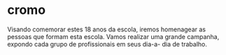 # cromo
Visando comemorar estes 18 anos da escola, iremos homenagear as pessoas que formam esta  escola. Vamos realizar uma grande campanha, expondo cada grupo de profissionais em seus dia-a- dia de trabalho.
